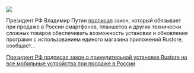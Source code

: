 <!--2025-07-07 14:01:48-->
<div class="yb">
  <div class="rss habr"><img src="https://habrastorage.org/getpro/habr/upload_files/10d/bdc/2f4/10dbdc2f4970a4f6010246cc5122727c.png" /><p>Президент РФ Владимир Путин <a href="https://sozd.duma.gov.ru/bill/654254-8" rel="noopener noreferrer nofollow">подписал</a> закон, который обязывает при&nbsp;продаже в&nbsp;России смартфонов, планшетов и других технически сложных товаров обеспечивать возможность установки и обновления программ с&nbsp;использованием единого магазина приложений Rustore, сообщает... <p class="titl"><a href="https://habr.com/ru/news/925684/?utm_source=habrahabr&utm_medium=rss&utm_campaign=925684">Президент РФ подписал закон о принудительной установке Rustore на все мобильные устройства при продаже в России</a></p></div>
</div>
